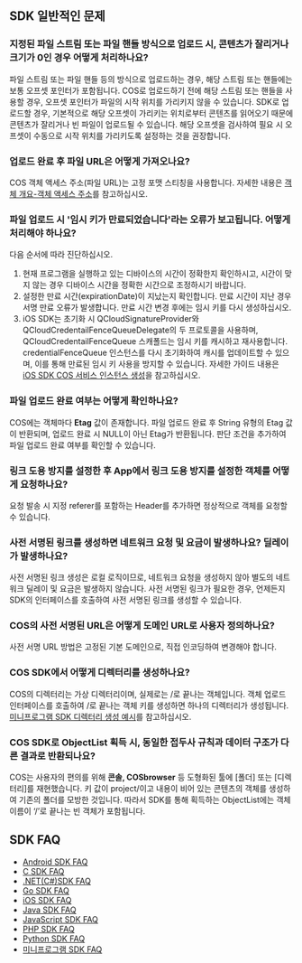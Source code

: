 
## SDK 일반적인 문제


### 지정된 파일 스트림 또는 파일 핸들 방식으로 업로드 시, 콘텐츠가 잘리거나 크기가 0인 경우 어떻게 처리하나요?

파일 스트림 또는 파일 핸들 등의 방식으로 업로드하는 경우, 해당 스트림 또는 핸들에는 보통 오프셋 포인터가 포함됩니다. COS로 업로드하기 전에 해당 스트림 또는 핸들을 사용할 경우, 오프셋 포인터가 파일의 시작 위치를 가리키지 않을 수 있습니다. SDK로 업로드할 경우, 기본적으로 해당 오프셋이 가리키는 위치로부터 콘텐츠를 읽어오기 때문에 콘텐츠가 잘리거나 빈 파일이 업로드될 수 있습니다. 해당 오프셋을 검사하여 필요 시 오프셋이 수동으로 시작 위치를 가리키도록 설정하는 것을 권장합니다.

### 업로드 완료 후 파일 URL은 어떻게 가져오나요?

COS 객체 액세스 주소(파일 URL)는 고정 포맷 스티칭을 사용합니다. 자세한 내용은 [객체 개요-객체 액세스 주소](https://intl.cloud.tencent.com/document/product/436/13324)를 참고하십시오.

### 파일 업로드 시 '임시 키가 만료되었습니다'라는 오류가 보고됩니다. 어떻게 처리해야 하나요?

다음 순서에 따라 진단하십시오.
1. 현재 프로그램을 실행하고 있는 디바이스의 시간이 정확한지 확인하시고, 시간이 맞지 않는 경우 디바이스 시간을 정확한 시간으로 조정하시기 바랍니다.
2. 설정한 만료 시간(expirationDate)이 지났는지 확인합니다. 만료 시간이 지난 경우 서명 만료 오류가 발생합니다. 만료 시간 변경 후에는 임시 키를 다시 생성하십시오.
3. iOS SDK는 초기화 시 QCloudSignatureProvider와 QCloudCredentailFenceQueueDelegate의 두 프로토콜을 사용하며, QCloudCredentailFenceQueue 스캐폴드는 임시 키를 캐시하고 재사용합니다. credentialFenceQueue 인스턴스를 다시 초기화하여 캐시를 업데이트할 수 있으며, 이를 통해 만료된 임시 키 사용을 방지할 수 있습니다. 자세한 가이드 내용은 [iOS SDK COS 서비스 인스턴스 생성](https://intl.cloud.tencent.com/document/product/436/11280)을 참고하십시오.

### 파일 업로드 완료 여부는 어떻게 확인하나요?

COS에는 객체마다 **Etag** 값이 존재합니다. 파일 업로드 완료 후 String 유형의 Etag 값이 반환되며, 업로드 완료 시 NULL이 아닌 Etag가 반환됩니다. 판단 조건을 추가하여 파일 업로드 완료 여부를 확인할 수 있습니다.

### 링크 도용 방지를 설정한 후 App에서 링크 도용 방지를 설정한 객체를 어떻게 요청하나요?

요청 발송 시 지정 referer를 포함하는 Header를 추가하면 정상적으로 객체를 요청할 수 있습니다.

### 사전 서명된 링크를 생성하면 네트워크 요청 및 요금이 발생하나요? 딜레이가 발생하나요?
사전 서명된 링크 생성은 로컬 로직이므로, 네트워크 요청을 생성하지 않아 별도의 네트워크 딜레이 및 요금은 발생하지 않습니다. 사전 서명된 링크가 필요한 경우, 언제든지 SDK의 인터페이스를 호출하여 사전 서명된 링크를 생성할 수 있습니다.

### COS의 사전 서명된 URL은 어떻게 도메인 URL로 사용자 정의하나요?

사전 서명 URL 방법은 고정된 기본 도메인으로, 직접 인코딩하여 변경해야 합니다.

### COS SDK에서 어떻게 디렉터리를 생성하나요?

COS의 디렉터리는 가상 디렉터리이며, 실제로는 /로 끝나는 객체입니다. 객체 업로드 인터페이스를 호출하여 /로 끝나는 객체 키를 생성하면 하나의 디렉터리가 생성됩니다. [미니프로그램 SDK 디렉터리 생성 예시](https://intl.cloud.tencent.com/document/product/436/43881)를 참고하십시오.

### COS SDK로 ObjectList 획득 시, 동일한 접두사 규칙과 데이터 구조가 다른 결과로 반환되나요?

COS는 사용자의 편의를 위해 **콘솔, COSbrowser** 등 도형화된 툴에 [폴더] 또는 [디렉터리]를 재현했습니다. 키 값이 project/이고 내용이 비어 있는 콘텐츠의 객체를 생성하여 기존의 폴더를 모방한 것입니다. 따라서 SDK를 통해 획득하는 ObjectList에는 객체 이름이 ‘/’로 끝나는 빈 객체가 포함됩니다.


## SDK FAQ


- [Android SDK FAQ](https://intl.cloud.tencent.com/document/product/436/38955)
- [C SDK FAQ](https://intl.cloud.tencent.com/document/product/436/40772)
- [.NET(C#)SDK FAQ](https://intl.cloud.tencent.com/document/product/436/40773)
- [Go SDK FAQ](https://intl.cloud.tencent.com/document/product/436/40774)
- [iOS SDK FAQ](https://intl.cloud.tencent.com/document/product/436/38957)
- [Java SDK FAQ](https://intl.cloud.tencent.com/document/product/436/38956)
- [JavaScript SDK FAQ](https://intl.cloud.tencent.com/document/product/436/40775)
- [PHP SDK FAQ](https://intl.cloud.tencent.com/document/product/436/40543)
- [Python SDK FAQ](https://intl.cloud.tencent.com/document/product/436/42375)
- [미니프로그램 SDK FAQ](https://intl.cloud.tencent.com/document/product/436/38958)



